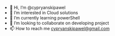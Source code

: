 - 👋 Hi, I’m @cypryanskipawel
- 👀 I’m interested in Cloud solutions
- 🌱 I’m currently learning powerShell 
- 💞️ I’m looking to collaborate on developing project
- 📫 How to reach me cypryanskipawel@gmail.com

<!---
cypryanskipawel/cypryanskipawel is a ✨ special ✨ repository because its `README.md` (this file) appears on your GitHub profile.
You can click the Preview link to take a look at your changes.
--->
